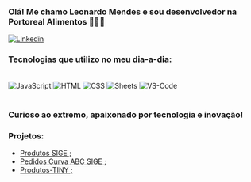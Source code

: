 
### Olá! Me chamo Leonardo Mendes e sou desenvolvedor na Portoreal Alimentos 🙋🏻‍♂️

[![Linkedin](https://img.shields.io/badge/LinkedIn-0077B5?style=for-the-badge&logo=linkedin&logoColor=white)](https://www.linkedin.com/in/leonardo-mendes-942927192/)

### Tecnologias que utilizo no meu dia-a-dia:

<div style="display: inline_block"><br/>
  <img align="center" alt="JavaScript" src="https://img.icons8.com/?size=100&id=Nkym0Ujb8VGI&format=png&color=000000" />
  <img align="center" alt="HTML" src="https://img.icons8.com/?size=100&id=20909&format=png&color=000000" />
  <img align="center" alt="CSS" src="https://img.icons8.com/?size=100&id=3BTBsJs5myRy&format=png&color=000000" />
  <img align="center" alt="Sheets" src="https://img.icons8.com/?size=100&id=30461&format=png&color=000000" />
  <img align="center" alt="VS-Code" src="https://img.icons8.com/?size=100&id=iFPHC1KfnoxC&format=png&color=000000" />
</div><br/>

### Curioso ao extremo, apaixonado por tecnologia e inovação!

### Projetos:
- [Produtos SIGE ;](https://github.com/devhgv/PRODUTOS-SIGE)<br />
- [Pedidos Curva ABC SIGE ;](https://github.com/devhgv/PEDIDOS_CURVA_ABC_SIGE)<br />
- [Produtos-TINY ;](https://github.com/devhgv/Produtos-TINY)<br />
